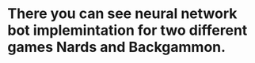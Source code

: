 # There you can see neural network bot implemintation for two different games Nards and Backgammon.
